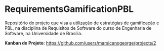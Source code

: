 # RequirementsGamificationPBL
Repositório do projeto que visa a utilização de estratégias de gamificação e PBL, na disciplina de Requisitos de Software do curso de Engenharia de Software, na Universidade de Brasília.

**Kanban do Projeto:** 
https://github.com/users/marsicanogeorge/projects/2
